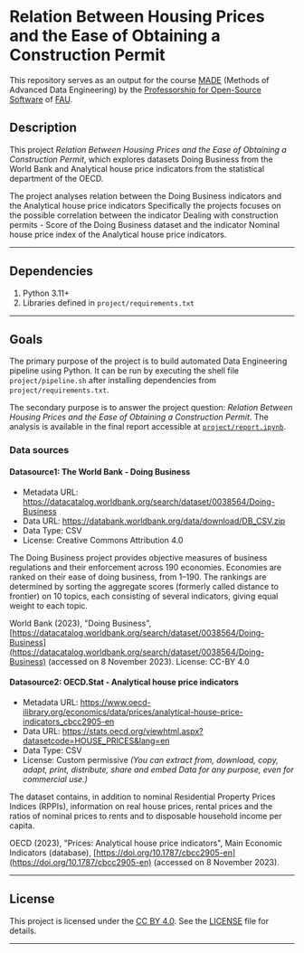 # Relation Between Housing Prices and the Ease of Obtaining a Construction Permit

This repository serves as an output for the course [MADE](https://oss.cs.fau.de/teaching/specific/made/) (Methods of Advanced Data Engineering) by the [Professorship for Open-Source Software](https://oss.cs.fau.de/) of [FAU](https://www.fau.eu/).

## Description

This project *Relation Between Housing Prices and the Ease of Obtaining a Construction Permit*, which explores datasets Doing Business from the World Bank and Analytical house price indicators from the statistical department of the OECD.

The project analyses relation between the Doing Business indicators and the Analytical house price indicators
Specifically the projects focuses on the possible correlation between the indicator Dealing with construction permits - Score of the Doing Business dataset and the indicator Nominal house price index of the Analytical house price indicators.

---

## Dependencies

1) Python 3.11+
2) Libraries defined in `project/requirements.txt`

---

## Goals

The primary purpose of the project is to build automated Data Engineering pipeline using Python.
It can be run by executing the shell file `project/pipeline.sh` after installing dependencies from `project/requirements.txt`.

The secondary purpose is to answer the project question: *Relation Between Housing Prices and the Ease of Obtaining a Construction Permit*.
The analysis is available in the final report accessible at [`project/report.ipynb`](project/report.ipynb).

### Data sources

#### Datasource1: The World Bank - Doing Business
* Metadata URL: https://datacatalog.worldbank.org/search/dataset/0038564/Doing-Business
* Data URL: https://databank.worldbank.org/data/download/DB_CSV.zip
* Data Type: CSV
* License: Creative Commons Attribution 4.0

The Doing Business project provides objective measures of business regulations and their enforcement across 190
economies. Economies are ranked on their ease of doing business, from 1–190. The rankings are determined by sorting
the aggregate scores (formerly called distance to frontier) on 10 topics, each consisting of several indicators,
giving equal weight to each topic.

World Bank (2023), "Doing Business", [https://datacatalog.worldbank.org/search/dataset/0038564/Doing-Business](https://datacatalog.worldbank.org/search/dataset/0038564/Doing-Business) (accessed on 8 November 2023). License: CC-BY 4.0

#### Datasource2: OECD.Stat - Analytical house price indicators
* Metadata URL: https://www.oecd-ilibrary.org/economics/data/prices/analytical-house-price-indicators_cbcc2905-en
* Data URL: https://stats.oecd.org/viewhtml.aspx?datasetcode=HOUSE_PRICES&lang=en
* Data Type: CSV
* License: Custom permissive *(You can extract from, download, copy, adapt, print, distribute, share and embed Data for any purpose, even for commercial use.)*

The dataset contains, in addition to nominal Residential Property Prices Indices (RPPIs), information on real house
prices, rental prices and the ratios of nominal prices to rents and to disposable household income per capita.

OECD (2023), "Prices: Analytical house price indicators", Main Economic Indicators (database), [https://doi.org/10.1787/cbcc2905-en](https://doi.org/10.1787/cbcc2905-en) (accessed on 8 November 2023).

---

## License

This project is licensed under the [CC BY 4.0](LICENSE). See the [LICENSE](LICENSE) file for details.

---

